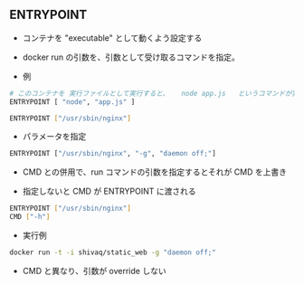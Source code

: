 ## ENTRYPOINT
* コンテナを "executable" として動くよう設定する

* docker run の引数を、引数として受け取るコマンドを指定。





* 例

```sh
# このコンテナを 実行ファイルとして実行すると、   node app.js   というコマンドが実行される
ENTRYPOINT [ "node", "app.js" ]
```

```sh
ENTRYPOINT ["/usr/sbin/nginx"]
```





* パラメータを指定
```sh
ENTRYPOINT ["/usr/sbin/nginx", "-g", "daemon off;"]
```




* CMD との併用で、run コマンドの引数を指定するとそれが CMD を上書き

* 指定しないと CMD が ENTRYPOINT に渡される

```sh
ENTRYPOINT ["/usr/sbin/nginx"]
CMD ["-h"]
```



* 実行例
```sh
docker run -t -i shivaq/static_web -g "daemon off;"
```


* CMD と異なり、引数が override しない
